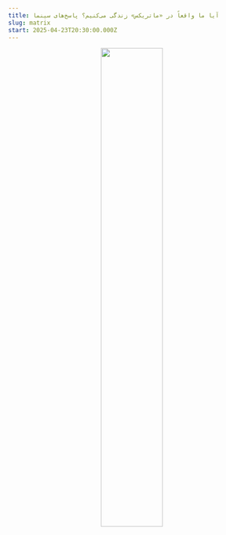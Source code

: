 ```yaml
---
title: آیا ما واقعاً در «ماتریکس» زندگی می‌کنیم؟ پاسخ‌های سینما
slug: matrix
start: 2025-04-23T20:30:00.000Z
---
```



<center>
<img 
       src="https://assets.tina.io/b6b0cb5c-4b1b-43f4-9bea-8d6867c09320/academy/Workshop/0- Matrix1.jpg" 
       alt=" "
       style="width: 50%; height:50%;" />
</center>
<br><br>
